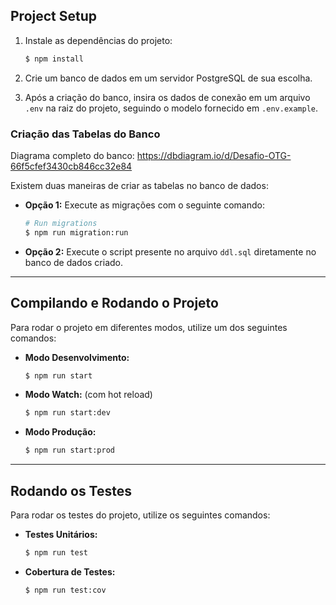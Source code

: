 ## Project Setup

1. Instale as dependências do projeto:

   ```bash
   $ npm install
   ```

2. Crie um banco de dados em um servidor PostgreSQL de sua escolha.

3. Após a criação do banco, insira os dados de conexão em um arquivo `.env` na raiz do projeto, seguindo o modelo fornecido em `.env.example`.

### Criação das Tabelas do Banco

Diagrama completo do banco: https://dbdiagram.io/d/Desafio-OTG-66f5cfef3430cb846cc32e84

Existem duas maneiras de criar as tabelas no banco de dados:

- **Opção 1:** Execute as migrações com o seguinte comando:

  ```bash
  # Run migrations
  $ npm run migration:run
  ```

- **Opção 2:** Execute o script presente no arquivo `ddl.sql` diretamente no banco de dados criado.

---

## Compilando e Rodando o Projeto

Para rodar o projeto em diferentes modos, utilize um dos seguintes comandos:

- **Modo Desenvolvimento:**

  ```bash
  $ npm run start
  ```

- **Modo Watch:** (com hot reload)

  ```bash
  $ npm run start:dev
  ```

- **Modo Produção:**

  ```bash
  $ npm run start:prod
  ```

---

## Rodando os Testes

Para rodar os testes do projeto, utilize os seguintes comandos:

- **Testes Unitários:**

  ```bash
  $ npm run test
  ```

- **Cobertura de Testes:**

  ```bash
  $ npm run test:cov
  ```
